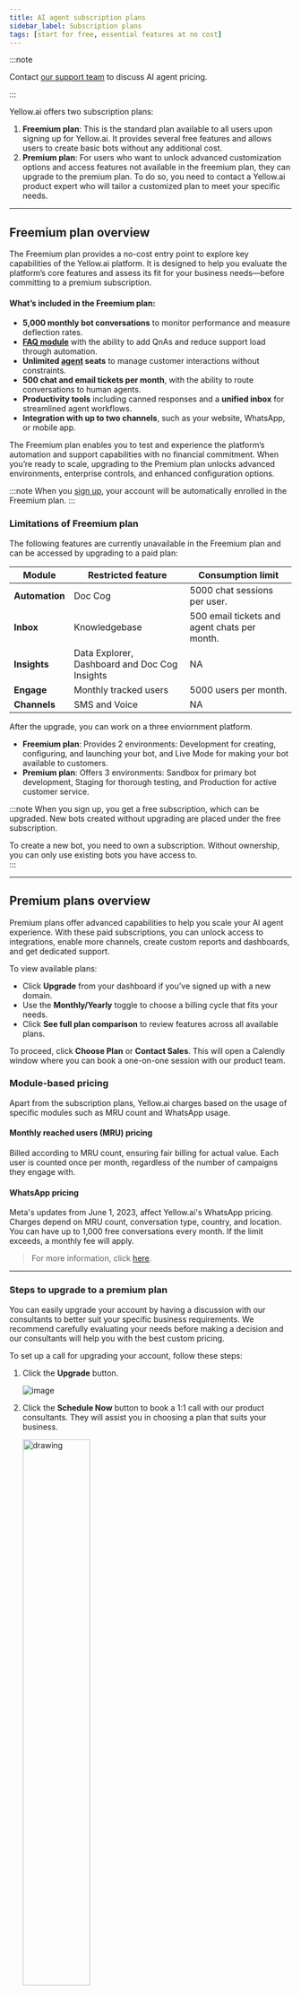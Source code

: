 ```yaml
---
title: AI agent subscription plans
sidebar_label: Subscription plans
tags: [start for free, essential features at no cost]
---
```


:::note

Contact [our support team](https://docs.yellow.ai/docs/cookbooks/yellowaisupport) to discuss AI agent pricing. 

::: 

Yellow.ai offers two subscription plans:

1. **Freemium plan**: This is the standard plan available to all users upon signing up for Yellow.ai. It provides several free features and allows users to create basic bots without any additional cost.
2. **Premium plan**: For users who want to unlock advanced customization options and access features not available in the freemium plan, they can upgrade to the premium plan. To do so, you need to contact a Yellow.ai product expert who will tailor a customized plan to meet your specific needs.


-----

## Freemium plan overview


The Freemium plan provides a no-cost entry point to explore key capabilities of the Yellow\.ai platform. It is designed to help you evaluate the platform’s core features and assess its fit for your business needs—before committing to a premium subscription.

#### What’s included in the Freemium plan:

* **5,000 monthly bot conversations** to monitor performance and measure deflection rates.
* [**FAQ module**](https://docs.yellow.ai/docs/platform_concepts/studio/train/add-faqs) with the ability to add QnAs and reduce support load through automation.
* **Unlimited [agent](https://docs.yellow.ai/docs/platform_concepts/inbox/inbox_setup/supportagents) seats** to manage customer interactions without constraints.
* **500 chat and email tickets per month**, with the ability to route conversations to human agents.
* **Productivity tools** including canned responses and a **unified inbox** for streamlined agent workflows.
* **Integration with up to two channels**, such as your website, WhatsApp, or mobile app.

The Freemium plan enables you to test and experience the platform’s automation and support capabilities with no financial commitment. When you’re ready to scale, upgrading to the Premium plan unlocks advanced environments, enterprise controls, and enhanced configuration options.


:::note
When you [sign up](https://docs.yellow.ai/docs/platform_concepts/Getting%20Started/account-setup), your account will be automatically enrolled in the Freemium plan.
:::

### Limitations of Freemium plan

The following features are currently unavailable in the Freemium plan and can be accessed by upgrading to a paid plan:

| Module | Restricted feature | Consumption limit |
| -------- | -------- | -------- |
| **Automation** | Doc Cog | 5000 chat sessions per user. |
| **Inbox** | Knowledgebase |500 email tickets and agent chats per month. |
| **Insights** |Data Explorer, Dashboard and Doc Cog Insights |NA |
| **Engage** | Monthly tracked users|5000 users per month. |
| **Channels** |SMS and Voice |NA |



After the upgrade, you can work on a three enviornment platform.

- **Freemium plan**: Provides 2 environments: Development for creating, configuring, and launching your bot, and Live Mode for making your bot available to customers.
- **Premium plan**: Offers 3 environments: Sandbox for primary bot development, Staging for thorough testing, and Production for active customer service.

:::note
When you sign up, you get a free subscription, which can be upgraded. New bots created without upgrading are placed under the free subscription. 

To create a new bot, you need to own a subscription. Without ownership, you can only use existing bots you have access to.  
:::

------

## Premium plans overview

Premium plans offer advanced capabilities to help you scale your AI agent experience. With these paid subscriptions, you can unlock access to integrations, enable more channels, create custom reports and dashboards, and get dedicated support.

To view available plans:

* Click **Upgrade** from your dashboard if you’ve signed up with a new domain.
* Use the **Monthly/Yearly** toggle to choose a billing cycle that fits your needs.
* Click **See full plan comparison** to review features across all available plans.

To proceed, click **Choose Plan** or **Contact Sales**. This will open a Calendly window where you can book a one-on-one session with our product team.


<!-- 
![](https://i.imgur.com/mNl6DvH.png)
-->



### Module-based pricing

Apart from the subscription plans, Yellow.ai charges based on the usage of specific modules such as MRU count and WhatsApp usage.


#### Monthly reached users (MRU) pricing

Billed according to MRU count, ensuring fair billing for actual value. Each user is counted once per month, regardless of the number of campaigns they engage with.

#### WhatsApp pricing

Meta's updates from June 1, 2023, affect Yellow.ai's WhatsApp pricing. Charges depend on MRU count, conversation type, country, and location. You can have up to 1,000 free conversations every month. If the limit exceeds, a monthly fee will apply.
> For more information, click [here](https://docs.yellow.ai/docs/platform_concepts/channelConfiguration/WA-pricing).

<!--
* Monthly Reached Users (MRU): Billed according to MRU count, ensuring fair billing for actual value. Users are counted once monthly.
* WhatsApp Pricing: Meta's updates from June 1, 2023, affect Yellow.ai's WhatsApp pricing. Charges depend on MRU count, conversation type, country, and location. Up to 1,000 free conversations monthly.

-->

--------

### Steps to upgrade to a premium plan

You can easily upgrade your account by having a discussion with our consultants to better suit your specific business requirements. We recommend carefully evaluating your needs before making a decision and our consultants will help you with the best custom pricing. 

To set up a call for upgrading your account, follow these steps: 

1. Click the **Upgrade** button.

    ![image](https://imgur.com/XiZ8BdQ.png)

2. Click the **Schedule Now** button to book a 1:1 call with our product consultants. They will assist you in choosing a plan that suits your business.

    <img src="https://i.imgur.com/Pmx0AwS.png" alt="drawing" width="50%"/>

3. After clicking the **Schedule Now** button, a **Calendly** pop-up will appear. You can choose your preferred **date, time, and time zone**.

    ![](https://i.imgur.com/w7o0VlK.png)

4. On the following screen, fill in the required fields to provide the context for the call and click **Schedule Event**.

    ![](https://imgur.com/Dhix7cx.png)

:::info

After upgrading to premium:

- Your bot will have 3 environments: Sandbox, Staging and Production. 
- Any changes you make in the Development environment will be reflected in both the Sandbox and Staging environments. You can tweak your bot in the Sandbox, and use the Staging for testing.
- Everything set up in the Live environment will be available in the Production environment.


:::

:::note
At yellow.ai, we understand that every bot is unique, with specific requirements and goals. That's why we don't provide standardized pricing details for our features. Instead, we believe in offering customized solutions tailored to your individual needs. Our dedicated team of executives is available to assess your requirements comprehensively and provide you with the best pricing options based on your specific needs. Get in touch with us today!
:::